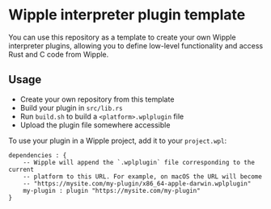 # Wipple interpreter plugin template

You can use this repository as a template to create your own Wipple interpreter plugins, allowing you to define low-level functionality and access Rust and C code from Wipple.

## Usage

- Create your own repository from this template
- Build your plugin in `src/lib.rs`
- Run `build.sh` to build a `<platform>.wplplugin` file
- Upload the plugin file somewhere accessible

To use your plugin in a Wipple project, add it to your `project.wpl`:

```wipple
dependencies : {
    -- Wipple will append the `.wplplugin` file corresponding to the current
    -- platform to this URL. For example, on macOS the URL will become
    -- "https://mysite.com/my-plugin/x86_64-apple-darwin.wplplugin"
    my-plugin : plugin "https://mysite.com/my-plugin"
}
```
